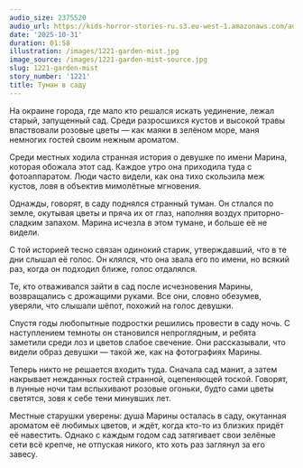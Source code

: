 ```yaml
---
audio_size: 2375520
audio_url: https://kids-horror-stories-ru.s3.eu-west-1.amazonaws.com/audio/1221-garden-mist.mp3
date: '2025-10-31'
duration: 01:58
illustration: /images/1221-garden-mist.jpg
image_source: /images/1221-garden-mist-source.jpg
slug: 1221-garden-mist
story_number: '1221'
title: Туман в саду
---
```


На окраине города, где мало кто решался искать уединение, лежал старый, запущенный сад. Среди разросшихся кустов и высокой травы властвовали розовые цветы — как маяки в зелёном море, маня немногих гостей своим нежным ароматом.

Среди местных ходила странная история о девушке по имени Марина, которая обожала этот сад. Каждое утро она приходила туда с фотоаппаратом. Люди часто видели, как она тихо скользила меж кустов, ловя в объектив мимолётные мгновения.

Однажды, говорят, в саду поднялся странный туман. Он стлался по земле, окутывая цветы и пряча их от глаз, наполняя воздух приторно-сладким запахом. Марина исчезла в этом тумане, и больше её не видели.

С той историей тесно связан одинокий старик, утверждавший, что в те дни слышал её голос. Он клялся, что она звала его по имени, но всякий раз, когда он подходил ближе, голос отдалялся.

Те, кто отваживался зайти в сад после исчезновения Марины, возвращались с дрожащими руками. Все они, словно обезумев, уверяли, что слышали шёпот, похожий на голос девушки.

Спустя годы любопытные подростки решились провести в саду ночь. С наступлением темноты он становился непроглядным, и ребята заметили среди лоз и цветов слабое свечение. Они рассказывали, что видели образ девушки — такой же, как на фотографиях Марины.

Теперь никто не решается входить туда. Сначала сад манит, а затем накрывает нежданных гостей странной, оцепеняющей тоской. Говорят, в лунные ночи там вспыхивают розовые огоньки, будто сами цветы светятся, зовя к себе тени минувших лет.

Местные старушки уверены: душа Марины осталась в саду, окутанная ароматом её любимых цветов, и ждёт, когда кто-то из близких придёт её навестить. Однако с каждым годом сад затягивает свои зелёные сети всё крепче, не отпуская никого, кто хоть раз заглянул за его завесу.